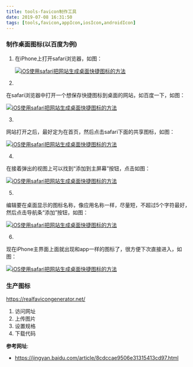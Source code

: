 ```yaml
---
title: tools-favicon制作工具
date: 2019-07-08 16:31:50
tags: [tools,favicon,appIcon,iosIcon,androidIcon]
---
```


### 制作桌面图标(以百度为例)

1. 在iPhone上打开safari浏览器，如图：

   [![iOS使用safari把网站生成桌面快捷图标的方法](https://imgsa.baidu.com/exp/w=500/sign=84c8d670e8fe9925cb0c695004a95ee4/c83d70cf3bc79f3d463d2a85b2a1cd11738b29a3.jpg)](http://jingyan.baidu.com/album/8cdccae9506e31315413cd97.html?picindex=1)

2. 

   在safari浏览器中打开一个想保存快捷图标到桌面的网站，如百度一下，如图：

   [![iOS使用safari把网站生成桌面快捷图标的方法](https://imgsa.baidu.com/exp/w=500/sign=a4bb337916178a82ce3c7fa0c602737f/562c11dfa9ec8a1345ba9e55ff03918fa1ecc0e7.jpg)](http://jingyan.baidu.com/album/8cdccae9506e31315413cd97.html?picindex=2)

3. 

   网站打开之后，最好定为在首页，然后点击safari下面的共享图标，如图：

   [![iOS使用safari把网站生成桌面快捷图标的方法](https://imgsa.baidu.com/exp/w=500/sign=321b51b15182b2b7a79f39c401accb0a/95eef01f3a292df573a165a0b4315c6034a87321.jpg)](http://jingyan.baidu.com/album/8cdccae9506e31315413cd97.html?picindex=3)

4. 

   在接着弹出的视图上可以找到“添加到主屏幕”按钮，点击如图：

   [![iOS使用safari把网站生成桌面快捷图标的方法](https://imgsa.baidu.com/exp/w=500/sign=3b214624c511728b302d8c22f8fdc3b3/d043ad4bd11373f06823a62aac0f4bfbfbed0463.jpg)](http://jingyan.baidu.com/album/8cdccae9506e31315413cd97.html?picindex=4)

5. 

   编辑要在桌面显示的图标名称，像应用名称一样，尽量短，不超过5个字符最好，然后点击导航条“添加”按钮，如图：

   [![iOS使用safari把网站生成桌面快捷图标的方法](https://imgsa.baidu.com/exp/w=500/sign=180e0f5bbc8f8c54e3d3c52f0a282dee/94cad1c8a786c917c8619b8cc13d70cf3bc75721.jpg)](http://jingyan.baidu.com/album/8cdccae9506e31315413cd97.html?picindex=5)

6. 

   现在iPhone主界面上面就出现和app一样的图标了，很方便下次直接进入，如图：

   [![iOS使用safari把网站生成桌面快捷图标的方法](https://imgsa.baidu.com/exp/w=500/sign=2ba81958ef1190ef01fb92dffe1a9df7/32fa828ba61ea8d35382bdb19f0a304e241f58e7.jpg)](http://jingyan.baidu.com/album/8cdccae9506e31315413cd97.html?picindex=6)

### 生产图标

https://realfavicongenerator.net/

1. 访问网址
2. 上传图片
3. 设置规格
4. 下载代码



**参考网址**:

  * https://jingyan.baidu.com/article/8cdccae9506e31315413cd97.html

    
